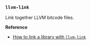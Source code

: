 ### `llvm-link`

Link together LLVM bitcode files.

**Reference**

- [How to link a library with `llvm-link`](http://stackoverflow.com/questions/16364424/how-to-link-a-library-with-llvm-link)

